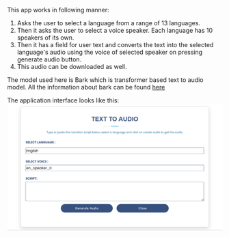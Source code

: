 This app works in following manner:
1. Asks the user to select a language from a range of 13 languages.
2. Then it asks the user to select a voice speaker. Each language has 10 speakers of its own.
3. Then it has a field for user text and converts the text into the selected language's audio using the voice of selected speaker on pressing generate audio button.
4. This audio can be downloaded as well.

  The model used here is Bark which is transformer based text to audio model.  All the information about bark can be found [here](https://huggingface.co/suno/bark)

The application interface looks like this:
![this](static/images/tts.png)




